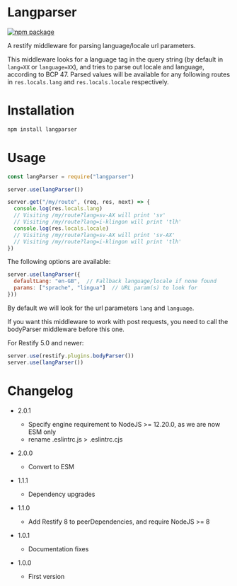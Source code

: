 # Langparser
[![npm package](https://nodei.co/npm/langparser.png)](https://nodei.co/npm/langparser/)

A restify middleware for parsing language/locale url parameters.

This middleware looks for a language tag in the query string (by default in `lang=XX` or `language=XX`), and tries to parse out locale and language, according to BCP 47.
Parsed values will be available for any following routes in `res.locals.lang` and `res.locals.locale`
respectively.

# Installation

``` sh
npm install langparser
```

# Usage

```js
const langParser = require("langparser")

server.use(langParser())

server.get("/my/route", (req, res, next) => {
  console.log(res.locals.lang)
  // Visiting /my/route?lang=sv-AX will print 'sv'
  // Visiting /my/route?lang=i-klingon will print 'tlh'
  console.log(res.locals.locale)
  // Visiting /my/route?lang=sv-AX will print 'sv-AX'
  // Visiting /my/route?lang=i-klingon will print 'tlh'
})
```

The following options are available:

```js
server.use(langParser({
  defaultLang: "en-GB",  // Fallback language/locale if none found
  params: ["sprache", "lingua"]  // URL param(s) to look for
}))
```

By default we will look for the url parameters `lang` and `language`.

If you want this middleware to work with post requests, you need to call the bodyParser middleware before this one.

For Restify 5.0 and newer:

```js
server.use(restify.plugins.bodyParser())
server.use(langParser())
```

# Changelog

+ 2.0.1

  - Specify engine requirement to NodeJS >= 12.20.0, as we are now ESM only
  - rename .eslintrc.js > .eslintrc.cjs

+ 2.0.0

  - Convert to ESM

+ 1.1.1

  - Dependency upgrades

+ 1.1.0

  - Add Restify 8 to peerDependencies, and require NodeJS >= 8

+ 1.0.1

  - Documentation fixes

+ 1.0.0

  - First version

